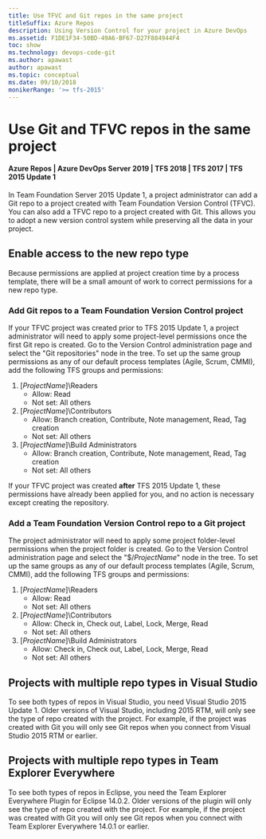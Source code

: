 ```yaml
---
title: Use TFVC and Git repos in the same project
titleSuffix: Azure Repos
description: Using Version Control for your project in Azure DevOps
ms.assetid: F1DE1F34-50BD-49A6-BF67-D27F884944F4
toc: show
ms.technology: devops-code-git 
ms.author: apawast
author: apawast
ms.topic: conceptual
ms.date: 09/10/2018 
monikerRange: '>= tfs-2015'
---
```


# Use Git and TFVC repos in the same project

#### Azure Repos | Azure DevOps Server 2019 | TFS 2018 | TFS 2017 | TFS 2015 Update 1

In Team Foundation Server 2015 Update 1, a project administrator can add a Git repo to a project created with Team Foundation Version Control (TFVC). You can also add a TFVC repo to a project created with Git. This allows you to adopt a new version control system while preserving all the data in your project.

## Enable access to the new repo type

Because permissions are applied at project creation time by a process template, there will be a small amount of work to correct permissions for a new repo type.

### Add Git repos to a Team Foundation Version Control project

If your TFVC project was created prior to TFS 2015 Update 1, a project administrator will need to apply some project-level permissions once the first Git repo is created. Go to the Version Control administration page and select the "Git repositories" node in the tree. To set up the same group permissions as any of our default process templates (Agile, Scrum, CMMI), add the following TFS groups and permissions:

1.  [_ProjectName_]\Readers
    * Allow: Read
    * Not set: All others
2.  [_ProjectName_]\Contributors
    * Allow: Branch creation, Contribute, Note management, Read, Tag creation
    * Not set: All others
3.  [_ProjectName_]\Build Administrators
    * Allow: Branch creation, Contribute, Note management, Read, Tag creation
    * Not set: All others

If your TFVC project was created **after** TFS 2015 Update 1, these permissions have already been applied for you, and no action is necessary except creating the repository.

### Add a Team Foundation Version Control repo to a Git project

The project administrator will need to apply some project folder-level permissions when the project folder is created. Go to the Version Control administration page and select the "$/_ProjectName_" node in the tree. To set up the same groups as any of our default process templates (Agile, Scrum, CMMI), add the following TFS groups and permissions:

1.  [_ProjectName_]\Readers
    * Allow: Read
    * Not set: All others
2.  [_ProjectName_]\Contributors
    * Allow: Check in, Check out, Label, Lock, Merge, Read
    * Not set: All others
3.  [_ProjectName_]\Build Administrators
    * Allow: Check in, Check out, Label, Lock, Merge, Read
    * Not set: All others

## Projects with multiple repo types in Visual Studio

To see both types of repos in Visual Studio, you need Visual Studio 2015 Update 1. Older versions of Visual Studio, including 2015 RTM, will only see the type of repo created with the project. For example, if the project was created with Git you will only see Git repos when you connect from Visual Studio 2015 RTM or earlier.

## Projects with multiple repo types in Team Explorer Everywhere

To see both types of repos in Eclipse, you need the Team Explorer Everywhere Plugin for Eclipse 14.0.2. Older versions of the plugin will only see the type of repo created with the project. For example, if the project was created with Git you will only see Git repos when you connect with Team Explorer Everywhere 14.0.1 or earlier.
